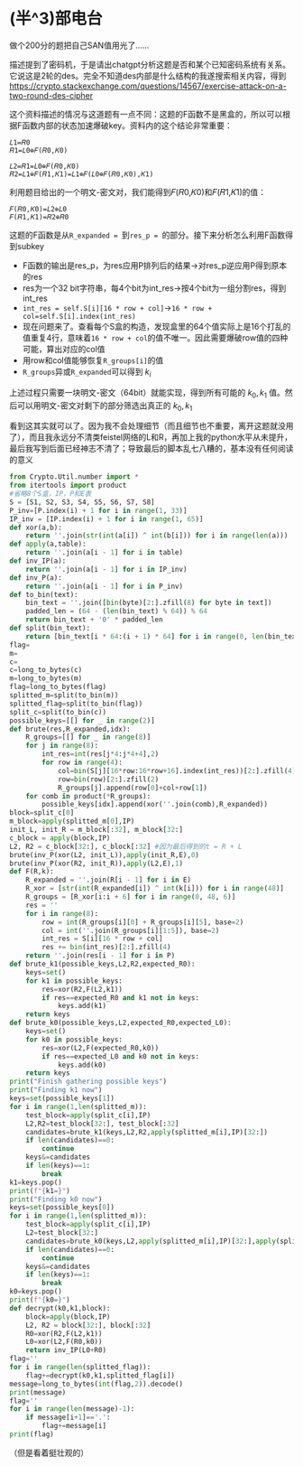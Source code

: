 # (半^3)部电台

做个200分的题把自己SAN值用光了……

描述提到了密码机，于是请出chatgpt分析这题是否和某个已知密码系统有关系。它说这是2轮的des。完全不知道des内部是什么结构的我遂搜索相关内容，得到 https://crypto.stackexchange.com/questions/14567/exercise-attack-on-a-two-round-des-cipher

这个资料描述的情况与这道题有一点不同：这题的F函数不是黑盒的，所以可以根据F函数内部的状态加速爆破key。资料内的这个结论非常重要：
```
𝐿1=𝑅0
𝑅1=𝐿0⊕𝐹(𝑅0,𝐾0)

𝐿2=𝑅1=𝐿0⊕𝐹(𝑅0,𝐾0)
𝑅2=𝐿1⊕𝐹(𝑅1,𝐾1)=𝐿1⊕𝐹(𝐿0⊕𝐹(𝑅0,𝐾0),𝐾1)
```
利用题目给出的一个明文-密文对，我们能得到𝐹(𝑅0,𝐾0)和𝐹(𝑅1,𝐾1)的值：
```
𝐹(𝑅0,𝐾0)=𝐿2⊕𝐿0
𝐹(𝑅1,𝐾1)=𝑅2⊕𝑅0
```
这题的F函数是从`R_expanded = `到`res_p = `的部分。接下来分析怎么利用F函数得到subkey

- F函数的输出是res_p，为res应用P排列后的结果->对res_p逆应用P得到原本的res
- res为一个32 bit字符串，每4个bit为int_res->按4个bit为一组分割res，得到int_res
- `int_res = self.S[i][16 * row + col]`->`16 * row + col=self.S[i].index(int_res)`
- 现在问题来了。查看每个S盒的构造，发现盒里的64个值实际上是16个打乱的值重复4行，意味着`16 * row + col`的值不唯一。因此需要爆破row值的四种可能，算出对应的col值
- 用row和col值能够恢复`R_groups[i]`的值
- `R_groups`异或`R_expanded`可以得到 $k_i$

上述过程只需要一块明文-密文（64bit）就能实现，得到所有可能的 $k_0,k_1$ 值。然后可以用明文-密文对剩下的部分筛选出真正的 $k_0,k_1$

看到这其实就可以了。因为我不会处理细节（而且细节也不重要，离开这题就没用了），而且我永远分不清类feistel网络的L和R，再加上我的python水平从未提升，最后我写到后面已经神志不清了；导致最后的脚本乱七八糟的，基本没有任何阅读的意义
```py
from Crypto.Util.number import *
from itertools import product
#省略8个S盒，IP，P和E表
S = [S1, S2, S3, S4, S5, S6, S7, S8]
P_inv=[P.index(i) + 1 for i in range(1, 33)]
IP_inv = [IP.index(i) + 1 for i in range(1, 65)]
def xor(a,b):
    return ''.join(str(int(a[i]) ^ int(b[i])) for i in range(len(a)))
def apply(a,table):
    return ''.join(a[i - 1] for i in table)
def inv_IP(a):
    return ''.join(a[i - 1] for i in IP_inv)
def inv_P(a):
    return ''.join(a[i - 1] for i in P_inv)
def to_bin(text):
    bin_text = ''.join([bin(byte)[2:].zfill(8) for byte in text])
    padded_len = (64 - (len(bin_text) % 64)) % 64
    return bin_text + '0' * padded_len
def split(bin_text):
    return [bin_text[i * 64:(i + 1) * 64] for i in range(0, len(bin_text) // 64)]
flag=
m=
c=
c=long_to_bytes(c)
m=long_to_bytes(m)
flag=long_to_bytes(flag)
splitted_m=split(to_bin(m))
splitted_flag=split(to_bin(flag))
split_c=split(to_bin(c))
possible_keys=[[] for _ in range(2)]
def brute(res,R_expanded,idx):
    R_groups=[[] for _ in range(8)]
    for j in range(8):
        int_res=int(res[j*4:j*4+4],2)
        for row in range(4):
            col=bin(S[j][16*row:16*row+16].index(int_res))[2:].zfill(4)
            row=bin(row)[2:].zfill(2)
            R_groups[j].append(row[0]+col+row[1])
    for comb in product(*R_groups):
        possible_keys[idx].append(xor(''.join(comb),R_expanded))
block=split_c[0]
m_block=apply(splitted_m[0],IP)
init_L, init_R = m_block[:32], m_block[32:]
c_block = apply(block,IP)
L2, R2 = c_block[32:], c_block[:32] #因为最后得到的t = R + L
brute(inv_P(xor(L2, init_L)),apply(init_R,E),0)
brute(inv_P(xor(R2, init_R)),apply(L2,E),1)
def F(R,k):
    R_expanded = ''.join(R[i - 1] for i in E)
    R_xor = [str(int(R_expanded[i]) ^ int(k[i])) for i in range(48)]
    R_groups = [R_xor[i:i + 6] for i in range(0, 48, 6)]
    res = ''
    for i in range(8):
        row = int(R_groups[i][0] + R_groups[i][5], base=2)
        col = int(''.join(R_groups[i][1:5]), base=2)
        int_res = S[i][16 * row + col]
        res += bin(int_res)[2:].zfill(4)
    return ''.join(res[i - 1] for i in P)
def brute_k1(possible_keys,L2,R2,expected_R0):
    keys=set()
    for k1 in possible_keys:
        res=xor(R2,F(L2,k1))
        if res==expected_R0 and k1 not in keys:
            keys.add(k1)
    return keys
def brute_k0(possible_keys,L2,expected_R0,expected_L0):
    keys=set()
    for k0 in possible_keys:
        res=xor(L2,F(expected_R0,k0))
        if res==expected_L0 and k0 not in keys:
            keys.add(k0)
    return keys
print("Finish gathering possible keys")
print("Finding k1 now")
keys=set(possible_keys[1])
for i in range(1,len(splitted_m)):
    test_block=apply(split_c[i],IP)
    L2,R2=test_block[32:], test_block[:32]
    candidates=brute_k1(keys,L2,R2,apply(splitted_m[i],IP)[32:])
    if len(candidates)==0:
        continue
    keys&=candidates
    if len(keys)==1:
        break
k1=keys.pop()
print(f"{k1=}")
print("Finding k0 now")
keys=set(possible_keys[0])
for i in range(1,len(splitted_m)):
    test_block=apply(split_c[i],IP)
    L2=test_block[32:]
    candidates=brute_k0(keys,L2,apply(splitted_m[i],IP)[32:],apply(splitted_m[i],IP)[:32])
    if len(candidates)==0:
        continue
    keys&=candidates
    if len(keys)==1:
        break
k0=keys.pop()
print(f"{k0=}")
def decrypt(k0,k1,block):
    block=apply(block,IP)
    L2, R2 = block[32:], block[:32]
    R0=xor(R2,F(L2,k1))
    L0=xor(L2,F(R0,k0))
    return inv_IP(L0+R0)
flag=''
for i in range(len(splitted_flag)):
    flag+=decrypt(k0,k1,splitted_flag[i])
message=long_to_bytes(int(flag,2)).decode()
print(message)
flag=''
for i in range(len(message)-1):
    if message[i+1]=='.':
        flag+=message[i]
print(flag)
```
（但是看着挺壮观的）